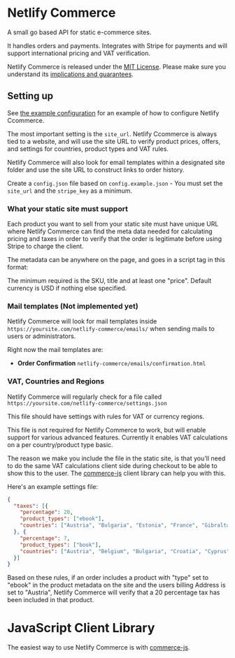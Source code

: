 # Netlify Commerce

A small go based API for static e-commerce sites.

It handles orders and payments. Integrates with Stripe for payments and will support
international pricing and VAT verification.

Netlify Commerce is released under the [MIT License](LICENSE).
Please make sure you understand its [implications and guarantees](https://writing.kemitchell.com/2016/09/21/MIT-License-Line-by-Line.html).

## Setting up

See [the example configuration](config.example.json) for an example of how to configure
Netlify Ccommerce.

The most important setting is the `site_url`. Netlify Ccommerce is always tied to a website,
and will use the site URL to verify product prices, offers, and settings for countries,
product types and VAT rules.

Netlify Commerce will also look for email templates within a designated site folder and use
the site URL to construct links to order history.

Create a `config.json` file based on `config.example.json` - You must set the `site_url`
and the `stripe_key` as a minimum.

### What your static site must support

Each product you want to sell from your static site must have unique URL where Netlify Commerce
can find the meta data needed for calculating pricing and taxes in order to verify that
the order is legitimate before using Stripe to charge the client.

The metadata can be anywhere on the page, and goes in a script tag in this format:

<script id="netlify-commerce-product" type="application/json">
{"sku": "my-product", "title": "My Product", "prices": [{"amount": "49.99"}], "type": "ebook"}
</script>

The minimum required is the SKU, title and at least one "price". Default currency is USD if nothing else specified.

### Mail templates (Not implemented yet)

Netlify Commerce will look for mail templates inside `https://yoursite.com/netlify-commerce/emails/`
when sending mails to users or administrators.

Right now the mail templates are:

* **Order Confirmation** `netlify-commerce/emails/confirmation.html`

### VAT, Countries and Regions

Netlify Commerce will regularly check for a file called `https://yoursite.com/netlify-commerce/settings.json`

This file should have settings with rules for VAT or currency regions.

This file is not required for Netlify Commerce to work, but will enable support for various advanced
features. Currently it enables VAT calculations on a per country/product type basic.

The reason we make you include the file in the static site, is that you'll need to do the same
VAT calculations client side during checkout to be able to show this to the user. The
[commerce-js](https://github.com/netlify/netlify-commerce-js) client library can help you with
this.

Here's an example settings file:

```json
{
  "taxes": [{
    "percentage": 20,
    "product_types": ["ebook"],
    "countries": ["Austria", "Bulgaria", "Estonia", "France", "Gibraltar", "Slovakia", "United Kingdom"]
  }, {
    "percentage": 7,
    "product_types": ["book"],
    "countries": ["Austria", "Belgium", "Bulgaria", "Croatia", "Cyprus", "Denmark", "Estonia"]
  }]
}
```

Based on these rules, if an order includes a product with "type" set to "ebook" in the product metadata
on the site and the users billing Address is set to "Austria", Netlify Commerce will verify that a 20 percentage
tax has been included in that product.


# JavaScript Client Library

The easiest way to use Netlify Commerce is with [commerce-js](https://github.com/netlify/netlify-commerce-js).
